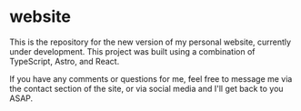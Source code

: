 # website

This is the repository for the new version of my personal website, currently under development.
This project was built using a combination of TypeScript, Astro, and React.

If you have any comments or questions for me, feel free to message me via the contact section of the site, or via social media and I'll get back to you ASAP.
